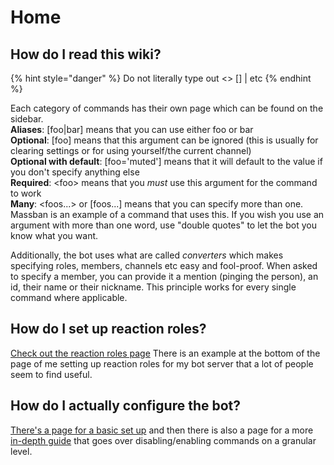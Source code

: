 # Home

## How do I read this wiki?

{% hint style="danger" %}
Do not literally type out &lt;&gt; \[\] \| etc
{% endhint %}

Each category of commands has their own page which can be found on the sidebar.   
**Aliases**: \[foo\|bar\] means that you can use either foo or bar  
**Optional**: \[foo\] means that this argument can be ignored (this is usually for clearing settings or for using yourself/the current channel)  
**Optional with default**: \[foo='muted'\] means that it will default to the value if you don't specify anything else  
**Required**: &lt;foo&gt; means that you _must_ use this argument for the command to work  
**Many**: &lt;foos...&gt; or \[foos...\] means that you can specify more than one. Massban is an example of a command that uses this. If you wish you use an argument with more than one word, use "double quotes" to let the bot you know what you want.  
  
Additionally, the bot uses what are called _converters_ which makes specifying roles, members, channels etc easy and fool-proof. When asked to specify a member, you can provide it a mention \(pinging the person\), an id, their name or their nickname. This  principle works for every single command where applicable.

##  How do I set up reaction roles?

[Check out the reaction roles page](https://carlbot.gitbook.io/docs/roles/reaction-roles) There is an example at the bottom of the page of me setting up reaction roles for my bot server that a lot of people seem to find useful.

## How do I actually configure the bot?

[There's a page for a basic set up](https://carlbot.gitbook.io/docs/basic-bot-setup) and then there is also a page for a more [in-depth guide](https://carlbot.gitbook.io/docs/config/managing-commands) that goes over disabling/enabling commands on a granular level.

